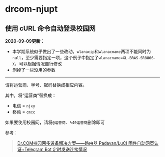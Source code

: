 # drcom-njupt
## 使用 cURL 命令自动登录校园网
**2020-09-09更新：**
* 本学期系统似乎做出了一些改动，`wlanacip`和`wlanacname`两项不能同时为`null`，至少需要指定一项，这个例子中指定了`wlanacname=XL-BRAS-SR8806-X`，可以根据情况自行修改
* 删掉了一些没用的参数
---
请将运营商、学号、密码替换成相应内容。

其中，将“运营商”替换成：
* 电信 = `njxy`
* 移动 = `cmcc`

如果要使用校园网，请将`@运营商`、`%40运营商`删除即可

参考：
>[Dr.COM校园网多设备解决方案——路由器 Padavan/LuCI 固件自动网页认证+Telegram Bot 定时发送连接情况](https://jakting.com/archives/drcom-autologin-padavan-tgbot.html)
